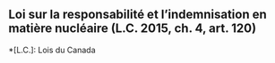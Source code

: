 ## Loi sur la responsabilité et l’indemnisation en matière nucléaire (L.C. 2015, ch. 4, art. 120)
  *[L.C.]: Lois du Canada
